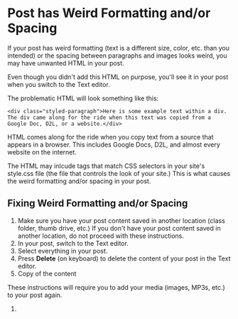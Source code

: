# Post has Weird Formatting and/or Spacing

If your post has weird formatting (text is a different size, color, etc. than you intended) or the spacing between paragraphs and images looks weird, you may have unwanted HTML in your post. 

Even though you didn't add this HTML on purpose, you'll see it in your post when you switch to the Text editor. 

The problematic HTML will look something like this:

```
<div class="styled-paragraph">Here is some example text within a div. The div came along for the ride when this text was copied from a Google Doc, D2L, or a website.</div>
```

HTML comes along for the ride when you copy text from a source that appears in a browser. This includes Google Docs, D2L, and almost every website on the internet.

The HTML may inlcude tags that match CSS selectors in your site's style.css file (the file that controls the look of your site.) This is what causes the weird formatting and/or spacing in your post.

## Fixing Weird Formatting and/or Spacing

1. Make sure you have your post content saved in another location (class folder, thumb drive, etc.) If you don't have your post content saved in another location, do not proceed with these instructions. 
2. In your post, switch to the Text editor. 
3. Select everything in your post. 
4. Press **Delete** (on keyboard) to delete the content of your post in the Text editor.  
5. Copy of the content 

These instructions will require you to add your media (images, MP3s, etc.) to your post again. 

1. 














